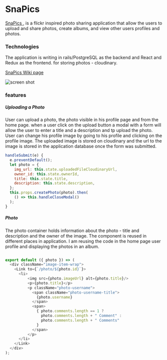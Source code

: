 # SnaPics

[SnaPics ](https://snap-pics.herokuapp.com/), is a flickr inspired photo sharing application that allow the users to upload and share photos, create albums, and view other users profiles and photos.

### Technologies

The application is writing in rails/PostgreSQL as the backend and React and Redux as the frontend.
for storing photos - cloudinary.

[SnaPics Wiki page](https://github.com/roniRamon/snapics/wiki)

![screen shot](app/assets/images/screen_show.png)

### features

##### Uploading a Photo
User can upload a photo, the photo visible in his profile page and from the home page.
when a user click on the upload button a modal with a form will allow the user to enter a title and a description and tp upload the photo.
User can change his profile image by going to his profile and clicking on the profile image.
The uploaded image is stored on cloudinary and the url to the image is stored in the application database once the form was submitted.

```javascript
handleSubmit(e) {
  e.preventDefault();
  let photo = {
    img_url: this.state.uploadedFileCloudinaryUrl,
    owner_id: this.state.ownerId,
    title: this.state.title,
    description: this.state.description,
  };
  this.props.createPhoto(photo).then(
    () => this.handleCloseModal()
  );
}
```

##### Photo
 The photo container holds information about the
 photo - title and description and the owner of the image. The component is reused in different places in application. I am reusing the code in the home page user profile and displaying the photos in an album.

```javascript

export default ({ photo }) => (
  <div className="image-item-wrap">
    <Link to={`/photo/${photo.id}`}>
      <li>
          <img src={photo.imageUrl} alt={photo.title}/>
          <p>{photo.title}</p>
          <p className="photo-username">
            <span className="photo-username-title">
              {photo.username}
            </span>
            <span>
              { photo.comments.length == 1 ?
                photo.comments.length + " Comment" :
                photo.comments.length + " Comments"
              }
            </span>
          </p>
      </li>
    </Link>
  </div>
);
```
